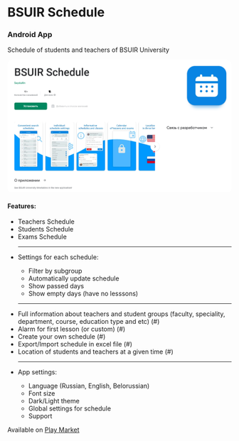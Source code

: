 # BSUIR Schedule
<h3>Android App</h3>

<span>Schedule of students and teachers of BSUIR University</span>

<div style="border-radius: 10px; overflow: hidden;">
<img src="readme-source/image_2022-11-21_04-44-25.png" alt="google play screen" />
</div>

<h4>Features:</h4>
<ul>
  <li>Teachers Schedule</li>
  <li>Students Schedule</li>
  <li>Exams Schedule</li>
  <hr />
  <li>Settings for each schedule:</li>
  <ul>
    <li>Filter by subgroup</li>
    <li>Automatically update schedule</li>
    <li>Show passed days</li>
    <li>Show empty days (have no lesssons)</li>
  </ul>
  <hr />
  <li>Full information about teachers and student groups (faculty, speciality, department, course, education type and etc) (#)</li>
  <li>Alarm for first lesson (or custom) (#)</li>
  <li>Create your own schedule (#)</li>
  <li>Export/Import schedule in excel file (#)</li>
  <li>Location of students and teachers at a given time (#)</li>
  <hr />
  <li>App settings:</li>
  <ul>
    <li>Language (Russian, English, Belorussian)</li>
    <li>Font size</li>
    <li>Dark/Light theme</li>
    <li>Global settings for schedule</li>
    <li>Support</li>
  </ul>
</ul>


Available on <a href="https://play.google.com/store/apps/details?id=com.bsuir.bsuirschedule">Play Market</a>
